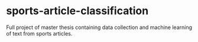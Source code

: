 # sports-article-classification
Full project of master thesis containing data collection and machine learning of text from sports articles.
